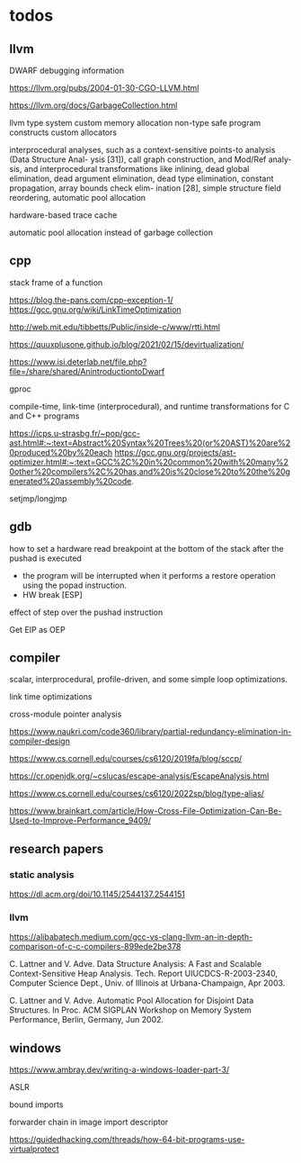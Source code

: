 # todos


## llvm
DWARF debugging information

https://llvm.org/pubs/2004-01-30-CGO-LLVM.html

https://llvm.org/docs/GarbageCollection.html


llvm type system 
custom memory allocation
non-type safe program constructs 
custom allocators


interprocedural analyses, such as a
context-sensitive points-to analysis (Data Structure Anal-
ysis [31]), call graph construction, and Mod/Ref analy-
sis, and interprocedural transformations like inlining, dead
global elimination, dead argument elimination, dead type
elimination, constant propagation, array bounds check elim-
ination [28], simple structure field reordering, automatic pool allocation

hardware-based trace cache

automatic pool allocation instead of garbage collection

## cpp

stack frame of a function

https://blog.the-pans.com/cpp-exception-1/
https://gcc.gnu.org/wiki/LinkTimeOptimization

http://web.mit.edu/tibbetts/Public/inside-c/www/rtti.html

https://quuxplusone.github.io/blog/2021/02/15/devirtualization/

https://www.isi.deterlab.net/file.php?file=/share/shared/AnintroductiontoDwarf

gproc

compile-time, link-time (interprocedural), and runtime transformations for C and C++ programs

https://icps.u-strasbg.fr/~pop/gcc-ast.html#:~:text=Abstract%20Syntax%20Trees%20(or%20AST)%20are%20produced%20by%20each
https://gcc.gnu.org/projects/ast-optimizer.html#:~:text=GCC%2C%20in%20common%20with%20many%20other%20compilers%2C%20has,and%20is%20close%20to%20the%20generated%20assembly%20code.

setjmp/longjmp

## gdb

how to set a hardware read breakpoint at the bottom of the stack after the
pushad is executed
- the program will be interrupted when it performs a restore
operation using the popad instruction.
- HW break [ESP]

effect of step over the pushad instruction

Get EIP as OEP


## compiler

scalar, interprocedural, profile-driven, and some simple loop optimizations.

link time optimizations

cross-module pointer analysis

https://www.naukri.com/code360/library/partial-redundancy-elimination-in-compiler-design

https://www.cs.cornell.edu/courses/cs6120/2019fa/blog/sccp/

https://cr.openjdk.org/~cslucas/escape-analysis/EscapeAnalysis.html

https://www.cs.cornell.edu/courses/cs6120/2022sp/blog/type-alias/

https://www.brainkart.com/article/How-Cross-File-Optimization-Can-Be-Used-to-Improve-Performance_9409/

## research papers

### static analysis
https://dl.acm.org/doi/10.1145/2544137.2544151

### llvm

https://alibabatech.medium.com/gcc-vs-clang-llvm-an-in-depth-comparison-of-c-c-compilers-899ede2be378

C. Lattner and V. Adve. Data Structure Analysis: A
Fast and Scalable Context-Sensitive Heap Analysis.
Tech. Report UIUCDCS-R-2003-2340, Computer
Science Dept., Univ. of Illinois at Urbana-Champaign,
Apr 2003.

C. Lattner and V. Adve. Automatic Pool Allocation
for Disjoint Data Structures. In Proc. ACM SIGPLAN
Workshop on Memory System Performance, Berlin,
Germany, Jun 2002.

## windows
https://www.ambray.dev/writing-a-windows-loader-part-3/

ASLR

bound imports 

forwarder chain in image import descriptor

https://guidedhacking.com/threads/how-64-bit-programs-use-virtualprotect
